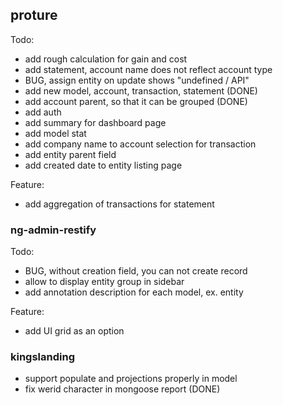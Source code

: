 ## proture

Todo:

- add rough calculation for gain and cost
- add statement, account name does not reflect account type
- BUG, assign entity on update shows "undefined / API"
- add new model, account, transaction, statement (DONE)
- add account parent, so that it can be grouped (DONE)
- add auth
- add summary for dashboard page
- add model stat
- add company name to account selection for transaction
- add entity parent field
- add created date to entity listing page

Feature:

- add aggregation of transactions for statement

### ng-admin-restify

Todo:

- BUG, without creation field, you can not create record
- allow to display entity group in sidebar
- add annotation description for each model, ex. entity

Feature:

- add UI grid as an option

### kingslanding

- support populate and projections properly in model
- fix werid character in mongoose report (DONE)
